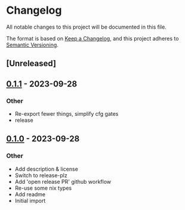 # Changelog
All notable changes to this project will be documented in this file.

The format is based on [Keep a Changelog](https://keepachangelog.com/en/1.0.0/),
and this project adheres to [Semantic Versioning](https://semver.org/spec/v2.0.0.html).

## [Unreleased]

## [0.1.1](https://github.com/hapsoc/ktls-recvmsg/compare/v0.1.0...v0.1.1) - 2023-09-28

### Other
- Re-export fewer things, simplify cfg gates
- release

## [0.1.0](https://github.com/hapsoc/ktls-recvmsg/releases/tag/v0.1.0) - 2023-09-28

### Other
- Add description & license
- Switch to release-plz
- Add 'open release PR' github workflow
- Re-use some nix types
- Add readme
- Initial import
